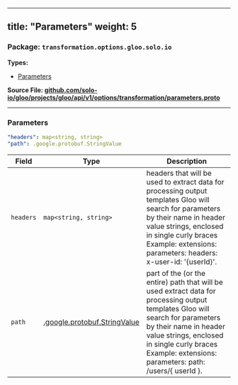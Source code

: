 
---
title: "Parameters"
weight: 5
---

<!-- Code generated by solo-kit. DO NOT EDIT. -->


### Package: `transformation.options.gloo.solo.io` 
**Types:**


- [Parameters](#parameters)
  



**Source File: [github.com/solo-io/gloo/projects/gloo/api/v1/options/transformation/parameters.proto](https://github.com/solo-io/gloo/blob/main/projects/gloo/api/v1/options/transformation/parameters.proto)**





---
### Parameters



```yaml
"headers": map<string, string>
"path": .google.protobuf.StringValue

```

| Field | Type | Description |
| ----- | ---- | ----------- | 
| `headers` | `map<string, string>` | headers that will be used to extract data for processing output templates Gloo will search for parameters by their name in header value strings, enclosed in single curly braces Example: extensions: parameters: headers: x-user-id: '{userId}'. |
| `path` | [.google.protobuf.StringValue](https://developers.google.com/protocol-buffers/docs/reference/csharp/class/google/protobuf/well-known-types/string-value) | part of the (or the entire) path that will be used extract data for processing output templates Gloo will search for parameters by their name in header value strings, enclosed in single curly braces Example: extensions: parameters: path: /users/{ userId }. |





<!-- Start of HubSpot Embed Code -->
<script type="text/javascript" id="hs-script-loader" async defer src="//js.hs-scripts.com/5130874.js"></script>
<!-- End of HubSpot Embed Code -->
